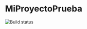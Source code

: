 # MiProyectoPrueba

[![Build status](https://ci.appveyor.com/api/projects/status/p8xadeouc3ef88f7/branch/master?svg=true)](https://ci.appveyor.com/project/blo85/miproyectoprueba/branch/master)


